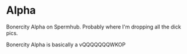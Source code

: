 # Alpha
Bonercity Alpha on Spermhub. Probably where I'm dropping all the dick pics.

Bonercity Alpha is basically a vQQQQQQQWKOP
